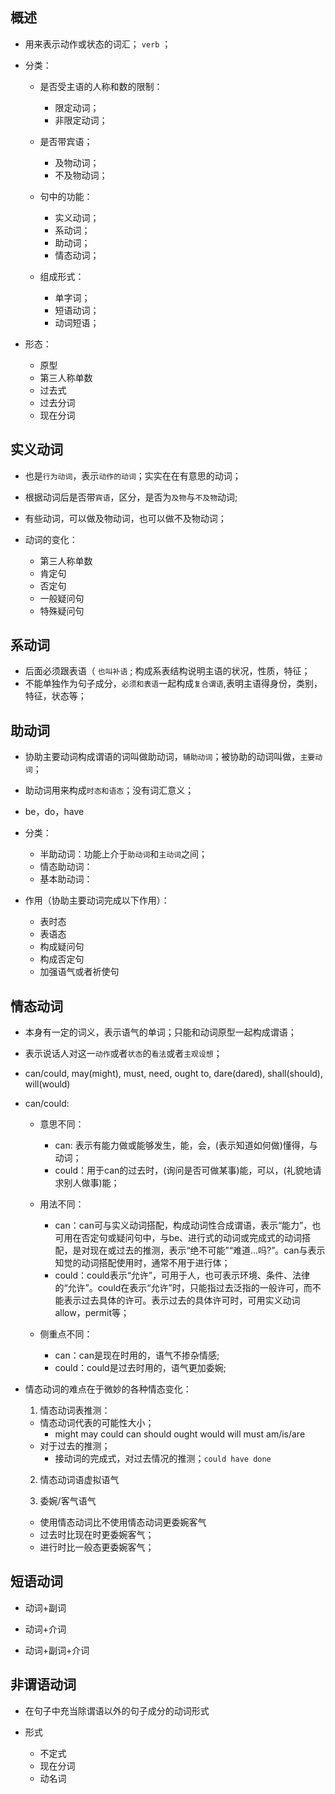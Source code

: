 ## 概述

* 用来表示动作或状态的词汇； `verb` ；

* 分类：
  + 是否受主语的人称和数的限制：
    - 限定动词；
    - 非限定动词；

  + 是否带宾语；
    - 及物动词；
    - 不及物动词；

  + 句中的功能：
    - 实义动词；
    - 系动词；
    - 助动词；
    - 情态动词；

  + 组成形式：
    - 单字词；
    - 短语动词；
    - 动词短语；

* 形态：
  + 原型
  + 第三人称单数
  + 过去式
  + 过去分词
  + 现在分词

## 实义动词

* 也是`行为动词`，表示`动作的动词`；实实在在有意思的动词；
* 根据动词后是否带`宾语`，区分，是否为`及物`与`不及物`动词;
* 有些动词，可以做及物动词，也可以做不及物动词；

* 动词的变化：
  - 第三人称单数
  - 肯定句
  - 否定句
  - 一般疑问句
  - 特殊疑问句

## 系动词

* 后面必须跟表语（ `也叫补语` ; 构成系表结构说明主语的状况，性质，特征；
* 不能单独作为句子成分，`必须和表语`一起构成`复合谓语`,表明主语得身份，类别，特征，状态等；

## 助动词

* 协助主要动词构成谓语的词叫做助动词，`辅助动词`；被协助的动词叫做，`主要动词`；
* 助动词用来构成`时态和语态`；没有词汇意义；
* be，do，have

* 分类：
  - 半助动词：功能上介于`助动词`和`主动词`之间；
  - 情态助动词：
  - 基本助动词：

* 作用（协助主要动词完成以下作用）：
  - 表时态
  - 表语态
  - 构成疑问句
  - 构成否定句
  - 加强语气或者祈使句

## 情态动词

* 本身有一定的词义，表示语气的单词；只能和动词原型一起构成谓语；
* 表示说话人对这一`动作`或者`状态`的`看法`或者`主观设想`；
* can/could, may(might), must, need, ought to, dare(dared), shall(should), will(would)
* can/could:
  - 意思不同：
    - can: 表示有能力做或能够发生，能，会，(表示知道如何做)懂得，与动词；
    - could：用于can的过去时，(询问是否可做某事)能，可以，(礼貌地请求别人做事)能；

  - 用法不同：
    - can：can可与实义动词搭配，构成动词性合成谓语，表示“能力”，也可用在否定句或疑问句中，与be、进行式的动词或完成式的动词搭配，是对现在或过去的推测，表示“绝不可能”“难道…吗?”。can与表示知觉的动词搭配使用时，通常不用于进行体；
    - could：could表示“允许”，可用于人，也可表示环境、条件、法律的“允许”。could在表示“允许”时，只能指过去泛指的一般许可，而不能表示过去具体的许可。表示过去的具体许可时，可用实义动词allow，permit等；
  
  - 侧重点不同：
    - can：can是现在时用的，语气不掺杂情感;
    - could：could是过去时用的，语气更加委婉;
* 情态动词的难点在于微妙的各种情态变化：
  1. 情态动词表推测：
    - 情态动词代表的可能性大小；
      - might may could can should ought would will must am/is/are
    - 对于过去的推测；
      - 接动词的完成式，对过去情况的推测；`could have done`
  
  2. 情态动词语虚拟语气
  
  3. 委婉/客气语气
    - 使用情态动词比不使用情态动词更委婉客气
    - 过去时比现在时更委婉客气；
    - 进行时比一般态更委婉客气；

## 短语动词

* 动词+副词

* 动词+介词

* 动词+副词+介词

## 非谓语动词 

* 在句子中充当除谓语以外的句子成分的动词形式

* 形式
  + 不定式
  + 现在分词
  + 动名词








